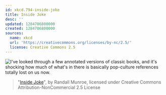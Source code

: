 ```yaml
---
id: xkcd.794-inside-joke
title: Inside Joke
desc: ''
updated: 1284706800000
created: 1284706800000
sources:
  name: xkcd
  url: 'https://creativecommons.org/licenses/by-nc/2.5/'
  license: Creative Commons 2.5
---
```

![I've looked through a few annotated versions of classic books, and it's shocking how much of what's in there is basically pop-culture references totally lost on us now.](https://imgs.xkcd.com/comics/inside_joke.png)
> "[Inside Joke](https://xkcd.com/794/)", by Randall Munroe, licensed under Creative Commons Attribution-NonCommercial 2.5 License
